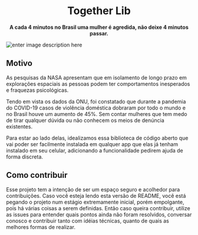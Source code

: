 
<h1 align="center">Together Lib</h1>
<p align="center">
  <strong>A cada 4 minutos no Brasil uma mulher é agredida, não deixe 4 minutos passar.</strong>
</p>

![enter image description here](https://i.imgur.com/xmPPDil.jpg)

## Motivo

As pesquisas da NASA apresentam que em isolamento de longo prazo em explorações espaciais as pessoas podem ter comportamentos inesperados e fraquezas psicológicas.

Tendo em vista os dados da ONU, foi constatado que durante a pandemia do COVID-19 casos de violência doméstica dobraram por todo o mundo e no Brasil houve um aumento de 45%.
Sem contar mulheres que tem medo de tirar qualquer dúvida ou não conhecem os meios de denúncia existentes.

Para estar ao lado delas, idealizamos essa biblioteca de código aberto que vai poder ser facilmente instalada em qualquer app que elas já tenham instalado em seu celular, adicionando a funcionalidade pedirem ajuda de forma discreta.

## Como contribuir

Esse projeto tem a intenção de ser um espaço seguro e acolhedor para contribuições.
Caso você esteja lendo esta versão de README, você está pegando o projeto num estágio extremamente inicial, porém empolgante, pois há várias coisas a serem definidas. Então caso queira contribuir, utilize as issues para entender quais pontos ainda não foram resolvidos, conversar conosco e contribuir tanto com idéias técnicas, quanto de quais as melhores formas de realizar.